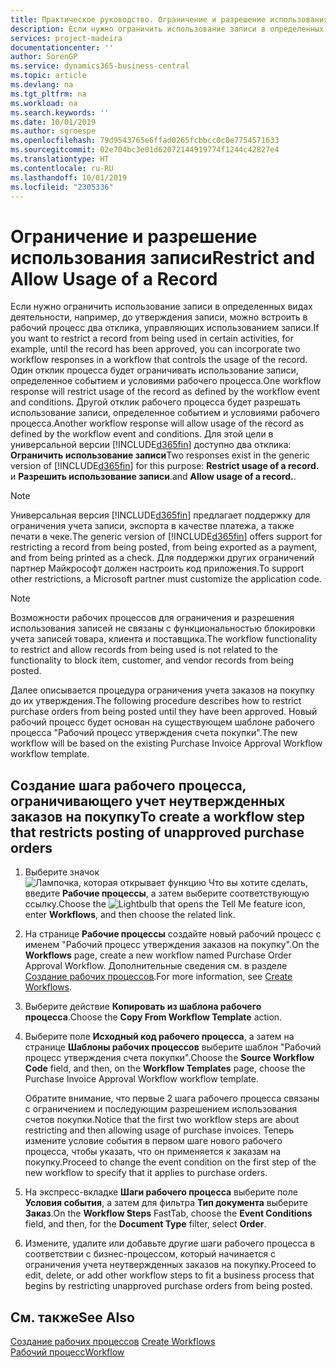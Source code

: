 ```yaml
---
title: Практическое руководство. Ограничение и разрешение использования записи | Документация Майкрософт
description: Если нужно ограничить использование записи в определенных видах деятельности, например, до утверждения записи, можно встроить в рабочий процесс два отклика, управляющих использованием записи.
services: project-madeira
documentationcenter: ''
author: SorenGP
ms.service: dynamics365-business-central
ms.topic: article
ms.devlang: na
ms.tgt_pltfrm: na
ms.workload: na
ms.search.keywords: ''
ms.date: 10/01/2019
ms.author: sgroespe
ms.openlocfilehash: 79d9543765e6ffad0265fcbbcc0c0e7754571633
ms.sourcegitcommit: 02e704bc3e01d62072144919774f1244c42827e4
ms.translationtype: HT
ms.contentlocale: ru-RU
ms.lasthandoff: 10/01/2019
ms.locfileid: "2305336"
---
```

# <a name="restrict-and-allow-usage-of-a-record"></a><span data-ttu-id="36654-103">Ограничение и разрешение использования записи</span><span class="sxs-lookup"><span data-stu-id="36654-103">Restrict and Allow Usage of a Record</span></span>
<span data-ttu-id="36654-104">Если нужно ограничить использование записи в определенных видах деятельности, например, до утверждения записи, можно встроить в рабочий процесс два отклика, управляющих использованием записи.</span><span class="sxs-lookup"><span data-stu-id="36654-104">If you want to restrict a record from being used in certain activities, for example, until the record has been approved, you can incorporate two workflow responses in a workflow that controls the usage of the record.</span></span> <span data-ttu-id="36654-105">Один отклик процесса будет ограничивать использование записи, определенное событием и условиями рабочего процесса.</span><span class="sxs-lookup"><span data-stu-id="36654-105">One workflow response will restrict usage of the record as defined by the workflow event and conditions.</span></span> <span data-ttu-id="36654-106">Другой отклик рабочего процесса будет разрешать использование записи, определенное событием и условиями рабочего процесса.</span><span class="sxs-lookup"><span data-stu-id="36654-106">Another workflow response will allow usage of the record as defined by the workflow event and conditions.</span></span> <span data-ttu-id="36654-107">Для этой цели в универсальной версии [!INCLUDE[d365fin](includes/d365fin_md.md)] доступно два отклика: **Ограничить использование записи**</span><span class="sxs-lookup"><span data-stu-id="36654-107">Two responses exist in the generic version of [!INCLUDE[d365fin](includes/d365fin_md.md)] for this purpose: **Restrict usage of a record.**</span></span> <span data-ttu-id="36654-108">и **Разрешить использование записи**.</span><span class="sxs-lookup"><span data-stu-id="36654-108">and **Allow usage of a record.**.</span></span>

> [!NOTE]  
>  <span data-ttu-id="36654-109">Универсальная версия [!INCLUDE[d365fin](includes/d365fin_md.md)] предлагает поддержку для ограничения учета записи, экспорта в качестве платежа, а также печати в чеке.</span><span class="sxs-lookup"><span data-stu-id="36654-109">The generic version of [!INCLUDE[d365fin](includes/d365fin_md.md)] offers support for restricting a record from being posted, from being exported as a payment, and from being printed as a check.</span></span> <span data-ttu-id="36654-110">Для поддержки других ограничений партнер Майкрософт должен настроить код приложения.</span><span class="sxs-lookup"><span data-stu-id="36654-110">To support other restrictions, a Microsoft partner must customize the application code.</span></span>  

> [!NOTE]  
>  <span data-ttu-id="36654-111">Возможности рабочих процессов для ограничения и разрешения использования записей не связаны с функциональностью блокировки учета записей товара, клиента и поставщика.</span><span class="sxs-lookup"><span data-stu-id="36654-111">The workflow functionality to restrict and allow records from being used is not related to the functionality to block item, customer, and vendor records from being posted.</span></span>

<span data-ttu-id="36654-112">Далее описывается процедура ограничения учета заказов на покупку до их утверждения.</span><span class="sxs-lookup"><span data-stu-id="36654-112">The following procedure describes how to restrict purchase orders from being posted until they have been approved.</span></span> <span data-ttu-id="36654-113">Новый рабочий процесс будет основан на существующем шаблоне рабочего процесса "Рабочий процесс утверждения счета покупки".</span><span class="sxs-lookup"><span data-stu-id="36654-113">The new workflow will be based on the existing Purchase Invoice Approval Workflow workflow template.</span></span>  

## <a name="to-create-a-workflow-step-that-restricts-posting-of-unapproved-purchase-orders"></a><span data-ttu-id="36654-114">Создание шага рабочего процесса, ограничивающего учет неутвержденных заказов на покупку</span><span class="sxs-lookup"><span data-stu-id="36654-114">To create a workflow step that restricts posting of unapproved purchase orders</span></span>  
1. <span data-ttu-id="36654-115">Выберите значок ![Лампочка, которая открывает функцию Что вы хотите сделать](media/ui-search/search_small.png "Что вы хотите сделать"), введите **Рабочие процессы**, а затем выберите соответствующую ссылку.</span><span class="sxs-lookup"><span data-stu-id="36654-115">Choose the ![Lightbulb that opens the Tell Me feature](media/ui-search/search_small.png "Tell me what you want to do") icon, enter **Workflows**, and then choose the related link.</span></span>  
2. <span data-ttu-id="36654-116">На странице **Рабочие процессы** создайте новый рабочий процесс с именем "Рабочий процесс утверждения заказов на покупку".</span><span class="sxs-lookup"><span data-stu-id="36654-116">On the **Workflows** page, create a new workflow named Purchase Order Approval Workflow.</span></span> <span data-ttu-id="36654-117">Дополнительные сведения см. в разделе [Создание рабочих процессов](across-how-to-create-workflows.md).</span><span class="sxs-lookup"><span data-stu-id="36654-117">For more information, see [Create Workflows](across-how-to-create-workflows.md).</span></span>  
3. <span data-ttu-id="36654-118">Выберите действие **Копировать из шаблона рабочего процесса**.</span><span class="sxs-lookup"><span data-stu-id="36654-118">Choose the **Copy From Workflow Template** action.</span></span>  
4. <span data-ttu-id="36654-119">Выберите поле **Исходный код рабочего процесса**, а затем на странице **Шаблоны рабочих процессов** выберите шаблон "Рабочий процесс утверждения счета покупки".</span><span class="sxs-lookup"><span data-stu-id="36654-119">Choose the **Source Workflow Code** field, and then, on the **Workflow Templates** page, choose the Purchase Invoice Approval Workflow workflow template.</span></span>  

     <span data-ttu-id="36654-120">Обратите внимание, что первые 2 шага рабочего процесса связаны с ограничением и последующим разрешением использования счетов покупки.</span><span class="sxs-lookup"><span data-stu-id="36654-120">Notice that the first two workflow steps are about restricting and then allowing usage of purchase invoices.</span></span> <span data-ttu-id="36654-121">Теперь измените условие события в первом шаге нового рабочего процесса, чтобы указать, что он применяется к заказам на покупку.</span><span class="sxs-lookup"><span data-stu-id="36654-121">Proceed to change the event condition on the first step of the new workflow to specify that it applies to purchase orders.</span></span>  
5. <span data-ttu-id="36654-122">На экспресс-вкладке **Шаги рабочего процесса** выберите поле **Условия события**, а затем для фильтра **Тип документа** выберите **Заказ**.</span><span class="sxs-lookup"><span data-stu-id="36654-122">On the **Workflow Steps** FastTab, choose the **Event Conditions** field, and then, for the **Document Type** filter, select **Order**.</span></span>  
6. <span data-ttu-id="36654-123">Измените, удалите или добавьте другие шаги рабочего процесса в соответствии с бизнес-процессом, который начинается с ограничения учета неутвержденных заказов на покупку.</span><span class="sxs-lookup"><span data-stu-id="36654-123">Proceed to edit, delete, or add other workflow steps to fit a business process that begins by restricting unapproved purchase orders from being posted.</span></span>  

## <a name="see-also"></a><span data-ttu-id="36654-124">См. также</span><span class="sxs-lookup"><span data-stu-id="36654-124">See Also</span></span>  
<span data-ttu-id="36654-125">[Создание рабочих процессов](across-how-to-create-workflows.md) </span><span class="sxs-lookup"><span data-stu-id="36654-125">[Create Workflows](across-how-to-create-workflows.md) </span></span>  
[<span data-ttu-id="36654-126">Рабочий процесс</span><span class="sxs-lookup"><span data-stu-id="36654-126">Workflow</span></span>](across-workflow.md)   
